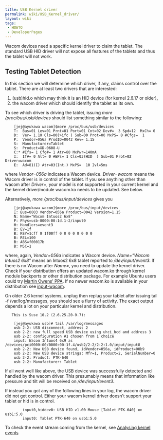 ```yaml
---
title: USB Kernel driver
permalink: wiki/USB_Kernel_driver/
layout: wiki
tags:
 - HOWTO
 - DeveloperPages
---
```


Wacom devices need a specific kernel driver to claim the tablet. The
standard USB HID driver will not expose all features of the tablets and
thus the tablet will not work.

Testing Tablet Detection
------------------------

In this section we will determine which driver, if any, claims control
over the tablet. There are at least two drivers that are interested:

1.  (usb)hid.o which may think it is an HID device (for kernel 2.6.17 or
    older),
2.  the wacom driver which should identify the tablet as its own.

To see which driver is driving the tablet, issuing *more
/proc/bus/usb/devices* should list something similar to the following:

        [jej@ayukawa wacom]$more /proc/bus/usb/devices
        T:  Bus=01 Lev=01 Prnt=01 Port=01 Cnt=02 Dev#=  3 Spd=12  MxCh= 0
        D:  Ver= 1.10 Cls=00(>ifc ) Sub=00 Prot=00 MxPS= 8 #Cfgs=  1
        P:  Vendor=056a ProdID=0042 Rev= 1.15
        S:  Manufacturer=Tablet
        S:  Product=XD-0608-U
        C:* #Ifs= 1 Cfg#= 1 Atr=80 MxPwr=140mA
        I:  If#= 0 Alt= 0 #EPs= 1 Cls=03(HID  ) Sub=01 Prot=02 Driver=wacom
        E:  Ad=81(I) Atr=03(Int.) MxPS=  10 Ivl=5ms

where *Vendor=056a* indicates a Wacom device. *Driver=wacom* means the
Wacom driver is in control of the tablet. If you see anything other than
wacom after *Driver=*, your model is not supported in your current
kernel and the kernel driver/module wacom.ko needs to be updated. See
below.

Alternatively, *more /proc/bus/input/devices* gives you

        [jej@ayukawa wacom]$more /proc/bus/input/devices
        I: Bus=0003 Vendor=056a Product=0042 Version=1.15
        N: Name="Wacom Intuos2 6x8"
        P: Phys=usb-0000:00:1d.1-2/input0
        H: Handlers=event3
        B: EV=1f
        B: KEY=1cff 0 1f00ff 0 0 0 0 0 0 0 0
        B: REL=100
        B: ABS=f00017b
        B: MSC=1

where, again, *Vendor=056a* indicates a Wacom device. *Name="Wacom
Intuos2 6x8"* means an Intuos2 6x8 tablet reported to
*/dev/input/event3*. If there is no Wacom after *Name=*, you need to
update the kernel driver. Check if your distribution offers an updated
wacom.ko through kernel module backports or other distribution package.
For example Ubuntu users could try [Martin Owens'
PPA](https://launchpad.net/~doctormo/+archive/wacom-plus). If no newer
wacom.ko is available in your distribution see
[input-wacom](input-wacom "wikilink").

On older 2.6 kernel systems, unplug then replug your tablet after
issuing tail -f /var/log/messages, you should see a flurry of activity.
The exact output depends a lot on your particular kernel and
distribution.

`   This is Suse 10.2 (2.6.25.20-0.7):`

        [jej@ayukawa usb]# tail /var/log/messages
        usb 2-2: USB disconnect, address 2
        usb 2-2: new full speed USB device using uhci_hcd and address 3
        usb 2-2: configuration #1 chosen from 1 choice
        input: Wacom Intuos4 6x9 as /devices/pci0000:00/0000:00:1f.4/usb2/2-2/2-2:1.0/input/input8
        usb 2-2: New USB device found, idVendor=056a, idProduct=00b9
        usb 2-2: New USB device strings: Mfr=1, Product=2, SerialNumber=0
        usb 2-2: Product: PTK-640
        usb 2-2: Manufacturer: Tablet

If all went well like above, the USB device was successfully detected
and handled by the wacom driver. This presumably means that information
like pressure and tilt will be received on */dev/input/event3*.

If instead you got any of the following lines in your log, the wacom
driver did not get control. Either your wacom kernel driver doesn't
support your tablet or hid is in control.

            input0,hiddev0: USB HID v1.00 Mouse [Tablet PTK-640] on usb1:5.0
            input0: Tablet PTK-640 on usb1:5.0

To check the event stream coming from the kernel, see [Analysing kernel
events](/wiki/Analysing_kernel_events "wikilink")
